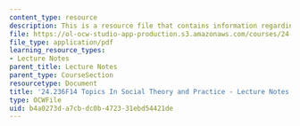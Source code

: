 ```yaml
---
content_type: resource
description: This is a resource file that contains information regarding session 8.
file: https://ol-ocw-studio-app-production.s3.amazonaws.com/courses/24-236-topics-in-social-theory-and-practice-race-and-racism-fall-2014/b4a0273da7cbdc0b472331ebd54421de_MIT24_236F14_Sess8.pdf
file_type: application/pdf
learning_resource_types:
- Lecture Notes
parent_title: Lecture Notes
parent_type: CourseSection
resourcetype: Document
title: '24.236F14 Topics In Social Theory and Practice - Lecture Notes: Social Construction'
type: OCWFile
uid: b4a0273d-a7cb-dc0b-4723-31ebd54421de
---
```

